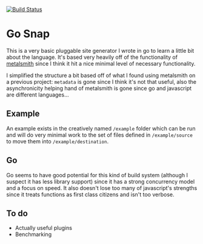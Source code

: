 [![Build Status](https://travis-ci.org/caeost/gosnap.svg?branch=master)](https://travis-ci.org/caeost/gosnap)

# Go Snap

This is a very basic pluggable site generator I wrote in go to learn a little bit about the language. It's based very heavily off of the functionality of [metalsmith](http://metalsmith.io) since I think it hit a nice minimal level of necessary functionality.

I simplified the structure a bit based off of what I found using metalsmith on a previous project: `metadata` is gone since I think it's not that useful, also the asynchronicity helping hand of metalsmith is gone since go and javascript are different languages...

## Example

An example exists in the creatively named `/example` folder which can be run and will do very minimal work to the set of files defined in `/example/source` to move them into `/example/destination`. 

## Go

Go seems to have good potential for this kind of build system (although I suspect it has less library support) since it has a strong concurrency model and a focus on speed. It also doesn't lose too many of javascript's strengths since it treats functions as first class citizens and isn't too verbose. 

## To do

* Actually useful plugins
* Benchmarking

